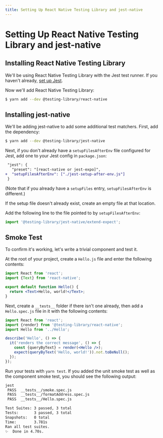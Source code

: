 ```yaml
---
title: Setting Up React Native Testing Library and jest-native
---
```


# Setting Up React Native Testing Library and jest-native

## Installing React Native Testing Library

We'll be using React Native Testing Library with the Jest test runner. If you haven't already, [set up Jest](/unit/setup.html).

Now we'll add React Native Testing Library:

```bash
$ yarn add --dev @testing-library/react-native
```

## Installing jest-native

We'll be adding jest-native to add some additional test matchers. First, add the dependency:

```bash
$ yarn add --dev @testing-library/jest-native
```

Next, if you don't already have a `setupFilesAfterEnv` file configured for Jest, add one to your Jest config in `package.json`:

```diff
 "jest": {
   "preset": "[react-native or jest-expo]",
+  "setupFilesAfterEnv": ["./jest-setup-after-env.js"]
 }
```

(Note that if you already have a `setupFiles` entry, `setupFilesAfterEnv` is different.)

If the setup file doesn't already exist, create an empty file at that location.

Add the following line to the file pointed to by `setupFilesAfterEnv`:

```js
import '@testing-library/jest-native/extend-expect';
```

## Smoke Test

To confirm it's working, let's write a trivial component and test it.

At the root of your project, create a `Hello.js` file and enter the following contents:

```jsx
import React from 'react';
import {Text} from 'react-native';

export default function Hello() {
  return <Text>Hello, world!</Text>;
}
```

Next, create a `__tests__` folder if there isn't one already, then add a `Hello.spec.js` file in it with the following contents:

```jsx
import React from 'react';
import {render} from '@testing-library/react-native';
import Hello from '../Hello';

describe('Hello', () => {
  it('renders the correct message', () => {
    const {queryByText} = render(<Hello />);
    expect(queryByText('Hello, world!')).not.toBeNull();
  });
});
```

Run your tests with `yarn test`. If you added the unit smoke test as well as the component smoke test, you should see the following output:

```bash
jest
 PASS  __tests__/smoke.spec.js
 PASS  __tests__/formatAddress.spec.js
 PASS  __tests__/Hello.spec.js

Test Suites: 3 passed, 3 total
Tests:       3 passed, 3 total
Snapshots:   0 total
Time:        3.781s
Ran all test suites.
✨  Done in 4.70s.
```
